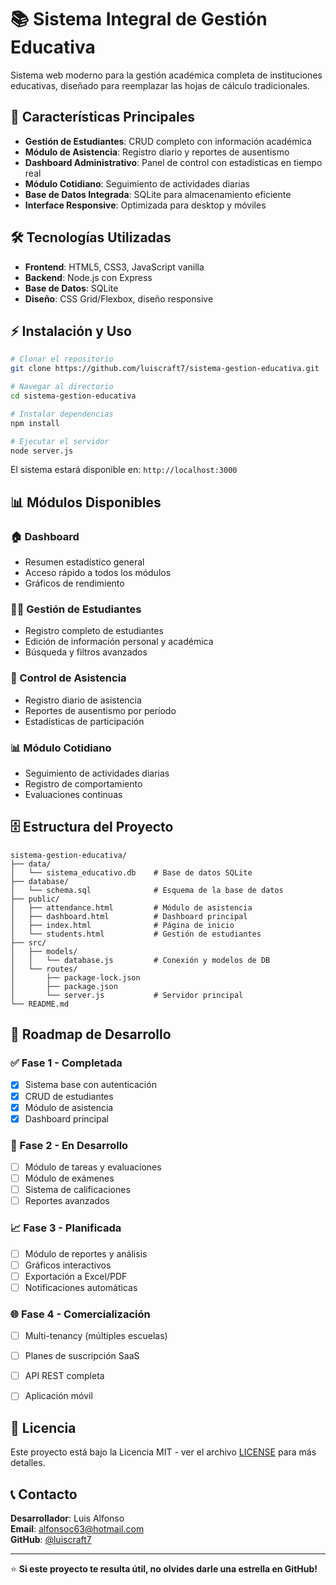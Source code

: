 # 📚 Sistema Integral de Gestión Educativa

Sistema web moderno para la gestión académica completa de instituciones educativas, diseñado para reemplazar las hojas de cálculo tradicionales.

## 🎯 Características Principales

- **Gestión de Estudiantes**: CRUD completo con información académica
- **Módulo de Asistencia**: Registro diario y reportes de ausentismo  
- **Dashboard Administrativo**: Panel de control con estadísticas en tiempo real
- **Módulo Cotidiano**: Seguimiento de actividades diarias
- **Base de Datos Integrada**: SQLite para almacenamiento eficiente
- **Interface Responsive**: Optimizada para desktop y móviles

## 🛠 Tecnologías Utilizadas

- **Frontend**: HTML5, CSS3, JavaScript vanilla
- **Backend**: Node.js con Express
- **Base de Datos**: SQLite
- **Diseño**: CSS Grid/Flexbox, diseño responsive

## ⚡ Instalación y Uso

```bash
# Clonar el repositorio
git clone https://github.com/luiscraft7/sistema-gestion-educativa.git

# Navegar al directorio
cd sistema-gestion-educativa

# Instalar dependencias
npm install

# Ejecutar el servidor
node server.js
```

El sistema estará disponible en: `http://localhost:3000`

## 📊 Módulos Disponibles

### 🏠 Dashboard
- Resumen estadístico general
- Acceso rápido a todos los módulos
- Gráficos de rendimiento

### 👨‍🎓 Gestión de Estudiantes
- Registro completo de estudiantes
- Edición de información personal y académica
- Búsqueda y filtros avanzados

### 📅 Control de Asistencia
- Registro diario de asistencia
- Reportes de ausentismo por período
- Estadísticas de participación

### 📊 Módulo Cotidiano
- Seguimiento de actividades diarias
- Registro de comportamiento
- Evaluaciones continuas

## 🗄 Estructura del Proyecto

```
sistema-gestion-educativa/
├── data/
│   └── sistema_educativo.db    # Base de datos SQLite
├── database/
│   └── schema.sql              # Esquema de la base de datos
├── public/
│   ├── attendance.html         # Módulo de asistencia
│   ├── dashboard.html          # Dashboard principal
│   ├── index.html              # Página de inicio
│   └── students.html           # Gestión de estudiantes
├── src/
│   ├── models/
│   │   └── database.js         # Conexión y modelos de DB
│   └── routes/
│       ├── package-lock.json
│       ├── package.json
│       └── server.js           # Servidor principal
└── README.md
```

## 🚀 Roadmap de Desarrollo

### ✅ Fase 1 - Completada
- [x] Sistema base con autenticación
- [x] CRUD de estudiantes
- [x] Módulo de asistencia
- [x] Dashboard principal

### 🔄 Fase 2 - En Desarrollo
- [ ] Módulo de tareas y evaluaciones
- [ ] Módulo de exámenes
- [ ] Sistema de calificaciones
- [ ] Reportes avanzados

### 📈 Fase 3 - Planificada
- [ ] Módulo de reportes y análisis
- [ ] Gráficos interactivos
- [ ] Exportación a Excel/PDF
- [ ] Notificaciones automáticas

### 🌐 Fase 4 - Comercialización
- [ ] Multi-tenancy (múltiples escuelas)
- [ ] Planes de suscripción SaaS
- [ ] API REST completa
- [ ] Aplicación móvil



## 📄 Licencia

Este proyecto está bajo la Licencia MIT - ver el archivo [LICENSE](LICENSE) para más detalles.

## 📞 Contacto

**Desarrollador**: Luis Alfonso  
**Email**: alfonsoc63@hotmail.com  
**GitHub**: [@luiscraft7](https://github.com/luiscraft7)

---

⭐ **Si este proyecto te resulta útil, no olvides darle una estrella en GitHub!**

